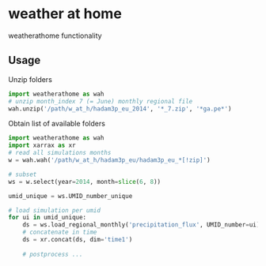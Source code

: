 # weather at home

weatherathome functionality

## Usage

Unzip folders

```python
import weatherathome as wah
# unzip month_index 7 (= June) monthly regional file
wah.unzip('/path/w_at_h/hadam3p_eu_2014', '*_7.zip', '*ga.pe*')
```

Obtain list of available folders
```python
import weatherathome as wah
import xarrax as xr
# read all simulations months
w = wah.wah('/path/w_at_h/hadam3p_eu/hadam3p_eu_*[!zip]')

# subset
ws = w.select(year=2014, month=slice(6, 8))

umid_unique = ws.UMID_number_unique

# load simulation per umid
for ui in umid_unique:
    ds = ws.load_regional_monthly('precipitation_flux', UMID_number=ui)
    # concatenate in time
    ds = xr.concat(ds, dim='time1')
    
    # postprocess ...
    
```


